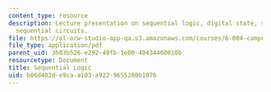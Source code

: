```yaml
---
content_type: resource
description: Lecture presentation on sequential logic, digital state, storage, and
  sequential circuits.
file: https://ol-ocw-studio-app-qa.s3.amazonaws.com/courses/6-004-computation-structures-spring-2009/b06d402de9caa103a9229655280b1076_MIT6_004s09_lec05.pdf
file_type: application/pdf
parent_uid: 3b03b526-e292-49fb-1e00-40434460010b
resourcetype: Document
title: Sequential Logic
uid: b06d402d-e9ca-a103-a922-9655280b1076
---
```

